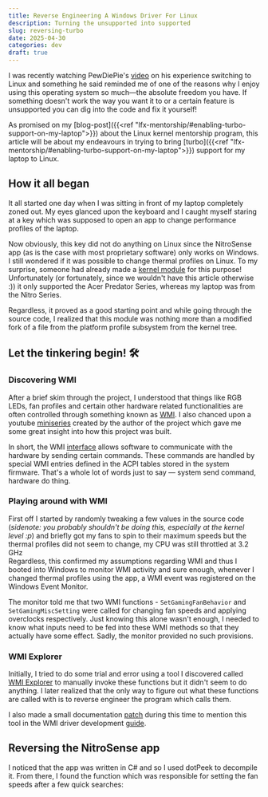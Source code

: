 ```yaml
---
title: Reverse Engineering A Windows Driver For Linux
description: Turning the unsupported into supported
slug: reversing-turbo
date: 2025-04-30
categories: dev
draft: true
---
```

I was recently watching PewDiePie's [video](https://youtu.be/pVI_smLgTY0?si=Yj5UFrUWDxJg7mFV) on his experience switching to Linux and something he said reminded me of one of the reasons why I enjoy using this operating system so much—the absolute freedom you have. If something doesn't work the way you want it to or a certain feature is unsupported you can dig into the code and fix it yourself!

As promised on my [blog-post]({{<ref "lfx-mentorship/#enabling-turbo-support-on-my-laptop">}}) about the  Linux kernel mentorship program, this article will be about my endeavours in trying to bring [turbo]({{<ref "lfx-mentorship/#enabling-turbo-support-on-my-laptop">}}) support for my laptop to Linux.

## How it all began
It all started one day when I was sitting in front of my laptop completely zoned out. My eyes glanced upon the keyboard and I caught myself staring at a key which was supposed to open an app to change performance profiles of the laptop.

Now obviously, this key did not do anything on Linux since the NitroSense app (as is the case with most proprietary software) only works on Windows. I still wondered if it was possible to change thermal profiles on Linux. To my surprise, someone had already made a [kernel module](https://github.com/JafarAkhondali/acer-predator-turbo-and-rgb-keyboard-linux-module) for this purpose! Unfortunately (or fortunately, since we wouldn't have this article otherwise :)) it only supported the Acer Predator Series, whereas my laptop was from the Nitro Series.

Regardless, it proved as a good starting point and while going through the source code, I realized that this module was nothing more than a modified fork of a file from the platform profile subsystem from the kernel tree.

## Let the tinkering begin! 🛠️
### Discovering WMI
After a brief skim through the project, I understood that things like RGB LEDs, fan profiles and certain other hardware related functionalities are often controlled through something known as [WMI](https://en.wikipedia.org/wiki/Windows_Management_Instrumentation). I also chanced upon a youtube [miniseries](https://www.youtube.com/watch?v=97-WNhUmoig&list=PLv2kA4LxAI4Dq2ic_hU9bdvxIzoz5SzBr) created by the author of the project which gave me some great insight into how this project was built.

In short, the WMI [interface](https://docs.kernel.org/wmi/acpi-interface.html) allows software to communicate with the hardware by sending certain commands. These commands are handled by special WMI entries defined in the ACPI tables stored in the system firmware. That's a whole lot of words just to say — system send command, hardware do thing.

### Playing around with WMI
First off I started by randomly tweaking a few values in the source code (*sidenote: you probably shouldn't be doing this, especially at the kernel level :p*) and briefly got my fans to spin to their maximum speeds but the thermal profiles did not seem to change, my CPU was still throttled at 3.2 GHz<br>Regardless, this confirmed my assumptions regarding WMI and thus I booted into Windows to monitor WMI activity and sure enough, whenever I changed thermal profiles using the app, a WMI event was registered on the Windows Event Monitor.

The monitor told me that two WMI functions - `SetGamingFanBehavior` and `SetGamingMiscSetting` were called for changing fan speeds and applying overclocks respectively. Just knowing this alone wasn't enough, I needed to know what inputs need to be fed into these WMI methods so that they actually have some effect. Sadly, the monitor provided no such provisions.<br>

### WMI Explorer
Initially, I tried to do some trial and error using a tool I discovered called [WMI Explorer](https://github.com/vinaypamnani/wmie2) to manually invoke these functions but it didn't seem to do anything. I later realized that the only way to figure out what these functions are called with is to reverse engineer the program which calls them.

I also made a small documentation [patch](https://web.git.kernel.org/pub/scm/linux/kernel/git/next/linux-next.git/diff/Documentation/wmi/driver-development-guide.rst?id=98e45f0d7b99ceac029913ce3a161154a8c4c4a7) during this time to mention this tool in the WMI driver development [guide](https://docs.kernel.org/wmi/driver-development-guide.html).

## Reversing the NitroSense app
I noticed that the app was written in C# and so I used dotPeek to decompile it. From there, I found the function which was responsible for setting the fan speeds after a few quick searches:


